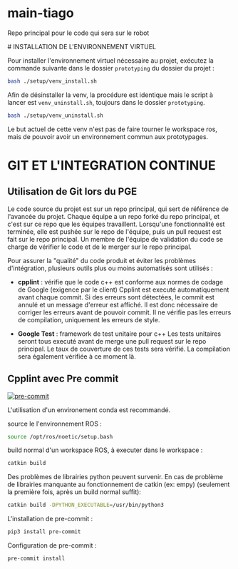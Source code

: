 # main-tiago

Repo principal pour le code qui sera sur le robot

# INSTALLATION DE L'ENVIRONNEMENT VIRTUEL

Pour installer l'environnement virtuel nécessaire au projet, exécutez la commande suivante dans le dossier `prototyping` du dossier du projet :

```bash
bash ./setup/venv_install.sh
```

Afin de désinstaller la venv, la procédure est identique mais le script à lancer est `venv_uninstall.sh`, toujours dans le dossier `prototyping`.

```bash
bash ./setup/venv_uninstall.sh
```

Le but actuel de cette venv n'est pas de faire tourner le workspace ros, mais de pouvoir avoir un environnement commun aux prototypages.

# GIT ET L'INTEGRATION CONTINUE

## Utilisation de Git lors du PGE

Le code source du projet est sur un repo principal, qui sert de référence de l'avancée du projet. Chaque équipe a un repo forké du repo principal, et c'est sur ce repo que les équipes travaillent. Lorsqu'une fonctionnalité est terminée, elle est pushée sur le repo de l'équipe, puis un pull request est fait sur le repo principal. Un membre de l'équipe de validation du code se charge de vérifier le code et de le merger sur le repo principal.

Pour assurer la "qualité" du code produit et éviter les problèmes d'intégration, plusieurs outils plus ou moins automatisés sont utilisés :

- **cpplint** : vérifie que le code c++ est conforme aux normes de codage de Google (exigence par le client)
  Cpplint est executé automatiquement avant chaque commit. Si des erreurs sont détectées, le commit est annulé et un message d'erreur est affiché. Il est donc nécessaire de corriger les erreurs avant de pouvoir commit. Il ne vérifie pas les erreurs de compilation, uniquement les erreurs de style.

- **Google Test** : framework de test unitaire pour c++
  Les tests unitaires seront tous executé avant de merge une pull request sur le repo principal. Le taux de couverture de ces tests sera vérifié.
  La compilation sera également vérifiée à ce moment là.

## Cpplint avec Pre commit

[![pre-commit](https://img.shields.io/badge/pre--commit-enabled-brightgreen?logo=pre-commit)](https://github.com/pre-commit/pre-commit)

L'utilisation d'un environement conda est recommandé.

source le l'environnement ROS :

```bash
source /opt/ros/noetic/setup.bash
```

build normal d'un workspace ROS, à executer dans le workspace :

```bash
catkin build
```

Des problèmes de librairies python peuvent survenir. En cas de problème de librairies manquante au fonctionnement de catkin (ex: empy) (seulement la première fois, après un build normal suffit):

```bash
catkin build -DPYTHON_EXECUTABLE=/usr/bin/python3
```

L'installation de pre-commit :

```bash
pip3 install pre-commit
```

Configuration de pre-commit :

```bash
pre-commit install
```

